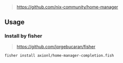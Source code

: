 > https://github.com/nix-community/home-manager

## Usage
### Install by fisher

> https://github.com/jorgebucaran/fisher

```fish
fisher install axionl/home-manager-completion.fish
```
